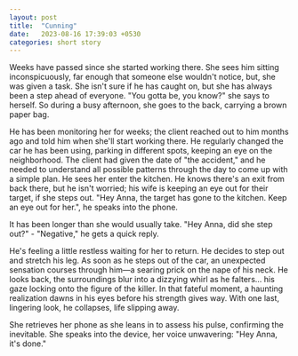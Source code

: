 ```yaml
---
layout: post
title:  "Cunning"
date:   2023-08-16 17:39:03 +0530
categories: short story
---
```

Weeks have passed since she started working there. She sees him sitting inconspicuously, far enough that someone else wouldn't notice, but, she was given a task. She isn't sure if he has caught on, but she has always been a step ahead of everyone. "You gotta be, you know?" she says to herself. So during a busy afternoon, she goes to the back, carrying a brown paper bag.

He has been monitoring her for weeks; the client reached out to him months ago and told him when she'll start working there. He regularly changed the car he has been using, parking in different spots, keeping an eye on the neighborhood. The client had given the date of "the accident," and he needed to understand all possible patterns through the day to come up with a simple plan. He sees her enter the kitchen. He knows there's an exit from back there, but he isn't worried; his wife is keeping an eye out for their target, if she steps out. "Hey Anna, the target has gone to the kitchen. Keep an eye out for her.", he speaks into the phone.

It has been longer than she would usually take. "Hey Anna, did she step out?" - "Negative," he gets a quick reply.

He's feeling a little restless waiting for her to return. He decides to step out and stretch his leg. As soon as he steps out of the car, an unexpected sensation courses through him—a searing prick on the nape of his neck. He looks back, the surroundings blur into a dizzying whirl as he falters... his gaze locking onto the figure of the killer. In that fateful moment, a haunting realization dawns in his eyes before his strength gives way. With one last, lingering look, he collapses, life slipping away.

She retrieves her phone as she leans in to assess his pulse, confirming the inevitable. She speaks into the device, her voice unwavering: "Hey Anna, it's done."
